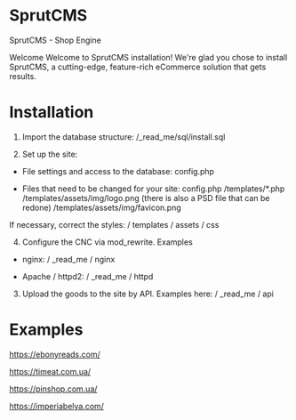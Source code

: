# SprutCMS
SprutCMS - Shop Engine

Welcome
Welcome to SprutCMS installation! We're glad you chose to install SprutCMS, a cutting-edge, feature-rich eCommerce solution that gets results.

# Installation
1. Import the database structure:
/_read_me/sql/install.sql

2. Set up the site:

- File settings and access to the database:
config.php

- Files that need to be changed for your site:
config.php
/templates/*.php
/templates/assets/img/logo.png (there is also a PSD file that can be redone)
/templates/assets/img/favicon.png

If necessary, correct the styles:
/ templates / assets / css

4. Configure the CNC via mod_rewrite.
Examples
  - nginx:
  / _read_me / nginx

  - Apache / httpd2:
  / _read_me / httpd

3. Upload the goods to the site by API.
Examples here:
/ _read_me / api

# Examples

https://ebonyreads.com/

https://timeat.com.ua/

https://pinshop.com.ua/

https://imperiabelya.com/
